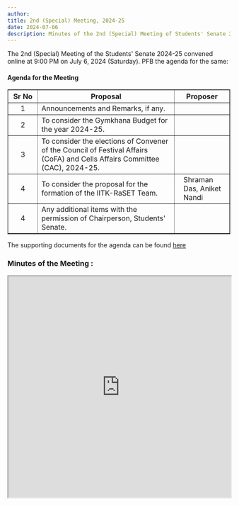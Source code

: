 ```yaml
---
author: 
title: 2nd (Special) Meeting, 2024-25
date: 2024-07-06
description: Minutes of the 2nd (Special) Meeting of Students' Senate 2024-25.
---
```

The 2nd (Special) Meeting of the Students' Senate 2024-25 convened online at 9:00 PM on July 6, 2024 (Saturday). PFB the agenda for the same:

#### Agenda for the Meeting

<table border="1" style="border-collapse: collapse;">
  <thead>
    <tr>
      <th style="width: 50px; text-align: center;">Sr No</th>
      <th>Proposal</th>
      <th>Proposer</th>
    </tr>
  </thead>
  <tbody>
    <tr>
      <td style="text-align: center;">1</td>
      <td>Announcements and Remarks, if any.</td>
      <td style="padding-left: 20px;"></td>
    </tr>
    <tr>
      <td style="text-align: center;">2</td>
      <td>To consider the Gymkhana Budget for the year 2024-25.</td>
      <td style="padding-left: 20px;"></td>
    </tr>
    <tr>
      <td style="text-align: center;">3</td>
      <td>To consider the elections of Convener of the Council of Festival Affairs (CoFA) and Cells Affairs Committee (CAC), 2024-25.</td>
      <td style="padding-left: 20px;"></td>
    </tr>
    <tr>
      <td style="text-align: center;">4</td>
      <td>To consider the proposal for the formation of the IITK-RaSET Team.</td>
      <td style="padding-left: 20px;">Shraman Das, Aniket Nandi</td>
    </tr>
    <tr>
      <td style="text-align: center;">4</td>
      <td>Any additional items with the permission of Chairperson, Students' Senate.</td>
      <td style="padding-left: 20px;"></td>
    </tr>
  </tbody>
</table>

The supporting documents for the agenda can be found [here](https://drive.google.com/drive/folders/1FRiaQZU90Dv2M29RRADh_R90wVGSGf8_?usp=sharing)

### **Minutes of the Meeting :**

<iframe src="https://drive.google.com/file/d/1WGr1TLeJ1dlpenMyGRd8IctrntzPdjkQ/preview" width="100%" height="500px"></iframe>

